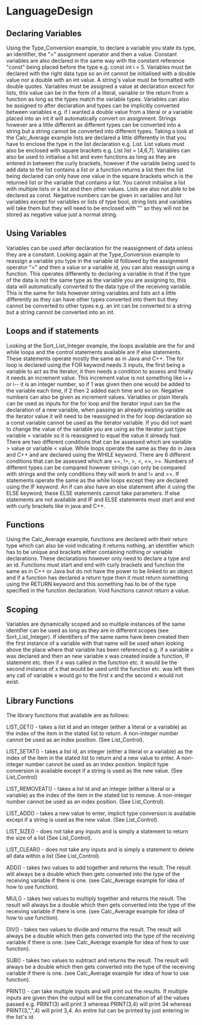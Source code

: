 # LanguageDesign
Declaring Variables
--------------------
Using the Type_Conversion example, to declare a variable you state its type, an identifier, the "=" assignment operator and then a value. 
Constant variables are also declared in the same way with the constant reference  "const" being placed before the type e.g. const int i = 5. 
Variables must be declared with the right data type so an int cannot be initialised with a double value nor a double with an int value. 
A string's value must be formatted with double quotes. Variables must be assigned a value at declaration excect for lists, this value can be 
in the form of a literal, variable or the return from a function as long as the types match the variable types. 
Variables can also be assigned to after declaration and types can be implicitly converted between variables e.g. if I wanted a double value 
from a literal or a variable placed into an int it will automatically convert on assignment. Strings however are a little different as different 
types can be converted into a string but a string cannot be converted into different types.
Taking a look at the Calc_Average example lists are declared a little differently in that you have to enclose the type in the list declaration e.g. 
List<int>. List values must also be enclosed with square brackets e.g. List<int> list = [4,6,7]. Variables can also be used to initialise a list and 
even functions as long as they are entered in between the curly brackets, however if the variable being used to add data to the list contains a list 
or a function returns a list then the list being declared can only have one value in the square brackets which is the returned list or the variable 
that contains a list. You cannot initialise a list with multiple lists or a list and then other values. Lists are also not able to be declared as const. 
Negative numbers can be given in variables and list variables except for variables or lists of type bool, string lists and variables will take 
them but they will need to be enclosed with "" so they will not be stored as negative value just a normal string.

Using Variables
----------------
Variables can be used after declaration for the reassignment of data unless they are a constant. Looking again at the Type_Conversion example to 
reassign a variable you type in the variable id followed by the assignment operator "=" and then a value or a variable id, you can also reassign using a function. 
This operates differently to declaring a variable in that if the type of the data is not the same type as the variable you are assigning to, this data will 
automatically converted to the data type of the receiving variable. This is the same for lists however string variables and lists act a little differently as 
they can have other types converted into them but they cannot be converted to other types e.g. an int can be converted to a string but a string cannot be converted into an int.   

Loops and if statements
------------------------
Looking at the Sort_List_Integer example, the loops available are the for and while loops and the control statements available are if else statements.
These statements operate mostly the same as in Java and C++. 
The for loop is declared using the FOR keyword needs 3 inputs, the first being a variable to act as the iterator, it then needs a condition to assess 
and finally it needs an increment value. This increment value is not something like i++ or i-- it is an integer number, so if 1 was given then one would 
be added to the variable each time, if 2 then 2 added each time and so on. Negative numbers can also be given as increment values. Variables or plain literals 
can be used as inputs for the for loop and the iterator input can be the declaration of a new variable, when passing an already existing variable as the 
iterator value it will need to be reassigned in the for loop declaration so a const variable cannot be used as the iterator variable. If you did not want to 
change the value of the variable you are using as the iterator just type variable = variable so it is reassigned to equal the value it already had. 
There are two different conditions that can be assessed which are variable > value or variable < value.
While loops operate the same as they do in Java and C++ and are declared using the WHILE keyword. There are 6 different conditions that can be assessed 
which are ==, !=, >, <, <=, >=. Numbers of different types can be compared however strings can only be compared with strings and the only conditions they will work In and != and ==.
If statements operate the same as the while loops except they are declared using the IF keyword. An if can also have an else statement after it using the ELSE keyword, 
these ELSE statements cannot take parameters. If else statements are not available and IF and ELSE statements must start and end with curly brackets like in java and C++.
  
Functions
---------
Using the Calc_Average example, functions are declared with their return type which can also be void indicating it returns nothing, an identifier which has to be unique 
and brackets either containing nothing or variable declarations. These declarations however only need to declare a type and an id. Functions must start and end with curly 
brackets and function the same as in C++ or Java but do not have the power to be linked to an object and if a function has declared a return type then it must return something 
using the RETURN keyword and this something has to be of the type specified in the function declaration. Void functions cannot return a value.

Scoping
-------
Variables are dynamically scoped and so multiple instances of the same identifier can be used as long as they are in different scopes (see Sort_List_Integer). 
If identifiers of the same name have been created then the first instance of a variable with that name will be used when looking above the place where that variable 
has been referenced e.g. if a variable x was declared and then an new variable x was created inside a function, IF statement etc. then if x was called in the function etc. 
it would be the second instance of x that would be used until the function etc. was left then any call of variable x would go to the first x and the second x would not exist.
  
Library Functions 
-----------------
The library functions that available are as follows:

LIST_GET() - takes a list id and an integer (either a literal or a variable) as the index of the item in the stated list to return. A non-integer number cannot be used 
as an index position. (See List_Control).

LIST_SETAT() - takes a list id, an integer (either a literal or a variable) as the index of the item in the stated list to return and a new value to enter. A non-integer 
number cannot be used as an index position. Implicit type conversion is available except if a string is used as the new value. (See List_Control)

LIST_REMOVEAT() - takes a list id and an integer (either a literal or a variable) as the index of the item in the stated list to remove. A non-integer number cannot be 
used as an index position. (See List_Control).

LIST_ADD() - takes a new value to enter, implicit type conversion is available except if a string is used as the new value. (See List_Control).

LIST_SIZE() - does not take any inputs and is simply a statement to return the size of a list (See List_Control).

LIST_CLEAR() - does not take any inputs and is simply a statement to delete all data within a list (See List_Control).

ADD() - takes two values to add together and returns the result. The result will always be a double which then gets converted into the type of the receiving variable if there is one. 
(see Calc_Average example for idea of how to use function).

MUL() - takes two values to multiply together and returns the result. The result will always be a double which then gets converted into the type of the receiving variable if there is one. 
(see Calc_Average example for idea of how to use function).

DIV() - takes two values to divide and returns the result. The result will always be a double which then gets converted into the type of the receiving variable if there is one. 
(see Calc_Average example for idea of how to use function).

SUB() - takes two values to subtract and returns the result. The result will always be a double which then gets converted into the type of the receiving variable if there is one. 
(see Calc_Average example for idea of how to use function).

PRINT() - can take multiple inputs and will print out the results. If multiple inputs are given then the output will be the concatenation of all the values passed e.g. 
PRINT(3) will print 3 whereas PRINT(3,4) will print 34 whereas PRINT(3,",",4) will print 3,4. An entire list can be printed by just entering in the list's id.